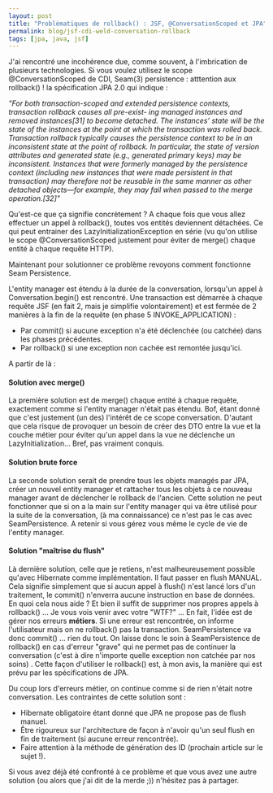 ```yaml
---
layout: post
title: "Problématiques de rollback() : JSF, @ConversationScoped et JPA"
permalink: blog/jsf-cdi-weld-conversation-rollback
tags: [jpa, java, jsf]
---
```


J'ai rencontré une incohérence due, comme souvent, à l'imbrication de plusieurs technologies. Si vous voulez utilisez le scope @ConversationScoped de CDI, Seam(3) persistence : atttention aux rollback() !
la spécification JPA 2.0 qui indique :

<!--more-->

_"For both transaction-scoped and extended persistence contexts, transaction rollback causes all pre-exist- ing managed instances and removed instances[31] to become detached. The instances’ state will be the state of the instances at the point at which the transaction was rolled back. Transaction rollback typically causes the persistence context to be in an inconsistent state at the point of rollback. In particular, the state of version attributes and generated state (e.g., generated primary keys) may be inconsistent. Instances that were formerly managed by the persistence context (including new instances that were made persistent in that transaction) may therefore not be reusable in the same manner as other detached objects—for example, they may fail when passed to the merge operation.[32]"_

Qu'est-ce que ça signifie concrètement ? A chaque fois que vous allez effectuer un appel à rollback(), toutes vos entités deviennent détachées. Ce qui peut entrainer des LazyInitializationException en série (vu qu'on utilise le scope @ConversationScoped justement pour éviter de merge() chaque entité à chaque requête HTTP).

Maintenant pour solutionner ce problème revoyons comment fonctionne Seam Persistence.

L'entity manager est étendu à la durée de la conversation, lorsqu'un appel à Conversation.begin() est rencontré.
Une transaction est démarrée à chaque requête JSF (en fait 2, mais je simplifie volontairement) et est fermée de 2 manières à la fin de la requête (en phase 5 INVOKE_APPLICATION) :

*   Par commit() si aucune exception n'a été déclenchée (ou catchée) dans les phases précédentes.
*   Par rollback() si une exception non cachée est remontée jusqu'ici.

A partir de là :

#### Solution avec merge()

La première solution est de merge() chaque entité à chaque requête, exactement comme si l'entity manager n'était pas étendu. Bof, étant donné que c'est justement (un des) l'intérêt de ce scope conversation. D'autant que cela risque de provoquer un besoin de créer des DTO entre la vue et la couche métier pour éviter qu'un appel dans la vue ne déclenche un LazyInitialization... Bref, pas vraiment conquis.

#### Solution brute force

La seconde solution serait de prendre tous les objets managés par JPA, créer un nouvel entity manager et rattacher tous les objets à ce nouveau manager avant de déclencher le rollback de l'ancien. Cette solution ne peut fonctionner que si on a la main sur l'entity manager qui va être utilisé pour la suite de la conversation, (à ma connaissance) ce n'est pas le cas avec SeamPersistence. A retenir si vous gérez vous même le cycle de vie de l'entity manager.

#### Solution "maîtrise du flush"

Là dernière solution, celle que je retiens, n'est malheureusement possible qu'avec Hibernate comme implémentation. Il faut passer en flush MANUAL. Cela signifie simplement que si aucun appel à flush() n'est lancé lors d'un traitement, le commit() n'enverra aucune instruction en base de données. En quoi cela nous aide ? Et bien il suffit de supprimer nos propres appels à rollback() ... Je vous vois venir avec votre "WTF?" ... En fait, l'idée est de gérer nos erreurs **métiers**. Si une erreur est rencontrée, on informe l'utilisateur mais on ne rollback() pas la transaction. SeamPersistence va donc commit() ... rien du tout. On laisse donc le soin à SeamPersistence de rollback() en cas d'erreur "grave" qui ne permet pas de continuer la conversation (c'est à dire n'importe quelle exception non catchée par nos soins) . Cette façon d'utiliser le rollback() est, à mon avis, la manière qui est prévu par les spécifications de JPA.

Du coup lors d'erreurs métier, on continue comme si de rien n'était notre conversation.
Les contraintes de cette solution sont :

*   Hibernate obligatoire étant donné que JPA ne propose pas de flush manuel.
*   Être rigoureux sur l'architecture de façon à n'avoir qu'un seul flush en fin de traitement (si aucune erreur rencontrée).
*   Faire attention à la méthode de génération des ID (prochain article sur le sujet !).

Si vous avez déjà été confronté à ce problème et que vous avez une autre solution (ou alors que j'ai dit de la merde ;)) n'hésitez pas à partager.